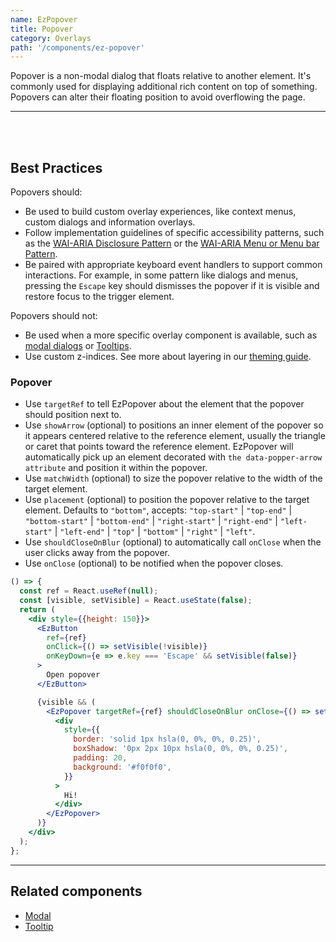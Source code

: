 ```yaml
---
name: EzPopover
title: Popover
category: Overlays
path: '/components/ez-popover'
---
```


Popover is a non-modal dialog that floats relative to another element. It's commonly used for displaying additional rich content on top of something. Popovers can alter their floating position to avoid overflowing the page.

---

<EzAlert
  headline="Heads up!"
  tagline="EzPopover is a low-level building block for building more complex interactions like context menus, custom dialogs and information overlays. Additional care should be taken to ensure the interactions you are building are accessible, in particular, when handling user events, key presses and focus."
  use="info"
/>

<br/>
<br/>

## Best Practices

Popovers should:

- Be used to build custom overlay experiences, like context menus, custom dialogs and information overlays.
- Follow implementation guidelines of specific accessibility patterns, such as the [WAI-ARIA Disclosure Pattern](https://www.w3.org/TR/wai-aria-practices/#disclosure) or the [WAI-ARIA Menu or Menu bar Pattern](https://www.w3.org/TR/wai-aria-practices/#menu).
- Be paired with appropriate keyboard event handlers to support common interactions. For example, in some pattern like dialogs and menus, pressing the `Escape` key should dismisses the popover if it is visible and restore focus to the trigger element.

Popovers should not:

- Be used when a more specific overlay component is available, such as [modal dialogs](/components/ez-modal) or [Tooltips](/components/components/ez-tooltip).
- Use custom z-indices. See more about layering in our [theming guide](/guides/theming/#layering).

### Popover

- Use `targetRef` to tell EzPopover about the element that the popover should position next to.
- Use `showArrow` (optional) to positions an inner element of the popover so it appears centered relative to the reference element, usually the triangle or caret that points toward the reference element. EzPopover will automatically pick up an element decorated with `the data-popper-arrow attribute` and position it within the popover.
- Use `matchWidth` (optional) to size the popover relative to the width of the target element.
- Use `placement` (optional) to position the popover relative to the target element. Defaults to `"bottom"`, accepts: `"top-start"` | `"top-end"` | `"bottom-start"` | `"bottom-end"` | `"right-start"` | `"right-end"` | `"left-start"` | `"left-end"` | `"top"` | `"bottom"` | `"right"` | `"left"`.
- Use `shouldCloseOnBlur` (optional) to automatically call `onClose` when the user clicks away from the popover.
- Use `onClose` (optional) to be notified when the popover closes.

```jsx
() => {
  const ref = React.useRef(null);
  const [visible, setVisible] = React.useState(false);
  return (
    <div style={{height: 150}}>
      <EzButton
        ref={ref}
        onClick={() => setVisible(!visible)}
        onKeyDown={e => e.key === 'Escape' && setVisible(false)}
      >
        Open popover
      </EzButton>

      {visible && (
        <EzPopover targetRef={ref} shouldCloseOnBlur onClose={() => setVisible(false)}>
          <div
            style={{
              border: 'solid 1px hsla(0, 0%, 0%, 0.25)',
              boxShadow: '0px 2px 10px hsla(0, 0%, 0%, 0.25)',
              padding: 20,
              background: '#f0f0f0',
            }}
          >
            Hi!
          </div>
        </EzPopover>
      )}
    </div>
  );
};
```

---

## Related components

- [Modal](/components/ez-modal)
- [Tooltip](/components/components/ez-tooltip)

